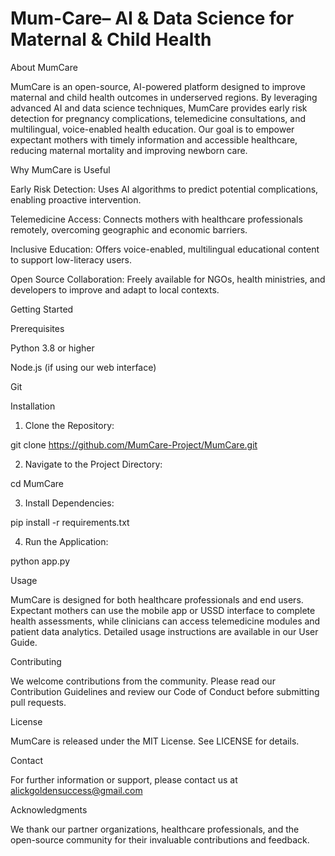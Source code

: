 # Mum-Care– AI & Data Science for Maternal & Child Health

About MumCare

MumCare is an open-source, AI-powered platform designed to improve maternal and child health outcomes in underserved regions. By leveraging advanced AI and data science techniques, MumCare provides early risk detection for pregnancy complications, telemedicine consultations, and multilingual, voice-enabled health education. Our goal is to empower expectant mothers with timely information and accessible healthcare, reducing maternal mortality and improving newborn care.

Why MumCare is Useful

Early Risk Detection: Uses AI algorithms to predict potential complications, enabling proactive intervention.

Telemedicine Access: Connects mothers with healthcare professionals remotely, overcoming geographic and economic barriers.

Inclusive Education: Offers voice-enabled, multilingual educational content to support low-literacy users.

Open Source Collaboration: Freely available for NGOs, health ministries, and developers to improve and adapt to local contexts.


Getting Started

Prerequisites

Python 3.8 or higher

Node.js (if using our web interface)

Git


Installation

1. Clone the Repository:

git clone https://github.com/MumCare-Project/MumCare.git


2. Navigate to the Project Directory:

cd MumCare


3. Install Dependencies:

pip install -r requirements.txt


4. Run the Application:

python app.py



Usage

MumCare is designed for both healthcare professionals and end users. Expectant mothers can use the mobile app or USSD interface to complete health assessments, while clinicians can access telemedicine modules and patient data analytics. Detailed usage instructions are available in our User Guide.

Contributing

We welcome contributions from the community. Please read our Contribution Guidelines and review our Code of Conduct before submitting pull requests.

License

MumCare is released under the MIT License. See LICENSE for details.

Contact

For further information or support, please contact us at alickgoldensuccess@gmail.com

Acknowledgments

We thank our partner organizations, healthcare professionals, and the open-source community for their invaluable contributions and feedback.
